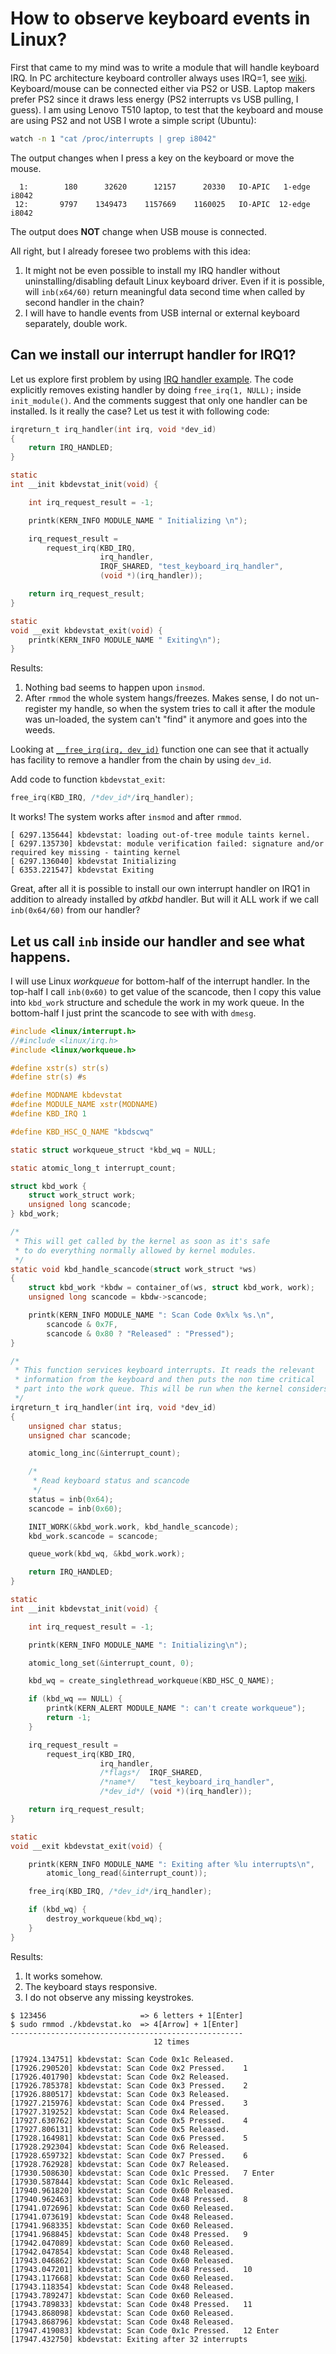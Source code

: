 # How to observe keyboard events in Linux?

First that came to my mind was to write a module that will
handle keyboard IRQ. In PC architecture keyboard controller always
uses IRQ=1, see [wiki](https://en.wikipedia.org/wiki/Interrupt_request_(PC_architecture)).
Keyboard/mouse can be connected either via PS2 or USB.
Laptop makers prefer PS2 since it draws less energy (PS2 interrupts vs USB pulling, I guess).
I am using Lenovo T510 laptop, to test that the keyboard and mouse
are using PS2 and not USB I wrote a simple script (Ubuntu):


```bash
watch -n 1 "cat /proc/interrupts | grep i8042"
```

The output changes when I press a key on the keyboard or move the mouse.

```terminal
  1:        180      32620      12157      20330   IO-APIC   1-edge      i8042
 12:       9797    1349473    1157669    1160025   IO-APIC  12-edge      i8042
```

The output does **NOT** change when USB mouse is connected.

All right, but I already foresee two problems with this idea:

1. It might not be even possible to install my IRQ handler
   without uninstalling/disabling default Linux keyboard driver.
   Even if it is possible, will `inb(x64/60)` return meaningful data second time
   when called by second handler in the chain? 
2. I will have to handle events from USB internal or external keyboard separately,
   double work.

## Can we install our interrupt handler for IRQ1?

Let us explore first problem by using [IRQ handler example].
The code explicitly removes existing handler by doing `free_irq(1, NULL);` inside `init_module()`.
And the comments suggest that only one handler can be installed.
Is it really the case?
Let us test it with following code:

```c
irqreturn_t irq_handler(int irq, void *dev_id)
{
    return IRQ_HANDLED;
}

static
int __init kbdevstat_init(void) {

    int irq_request_result = -1;

    printk(KERN_INFO MODULE_NAME " Initializing \n");

    irq_request_result =
        request_irq(KBD_IRQ,
                    irq_handler,
                    IRQF_SHARED, "test_keyboard_irq_handler",
                    (void *)(irq_handler));

    return irq_request_result;
}

static
void __exit kbdevstat_exit(void) {
    printk(KERN_INFO MODULE_NAME " Exiting\n");
}
```

Results:

1. Nothing bad seems to happen upon `insmod`.
2. After `rmmod` the whole system hangs/freezes. Makes sense, I do not
   un-register my handle, so when the system tries to call it
   after the module was un-loaded, the system can't "find" it anymore and
   goes into the weeds.

Looking at [`__free_irq(irq, dev_id)`](http://elixir.free-electrons.com/linux/latest/source/kernel/irq/manage.c#L1522)
function one can see that it actually has facility to remove a handler
from the chain by using `dev_id`.

Add code to function `kbdevstat_exit`:

```c
free_irq(KBD_IRQ, /*dev_id*/irq_handler);
```

It works! The system works after `insmod` and after `rmmod`.

```terminal
[ 6297.135644] kbdevstat: loading out-of-tree module taints kernel.
[ 6297.135730] kbdevstat: module verification failed: signature and/or required key missing - tainting kernel
[ 6297.136040] kbdevstat Initializing
[ 6353.221547] kbdevstat Exiting
```

Great, after all it is possible to install our own interrupt handler
on IRQ1 in addition to already installed by _atkbd_ handler.
But will it ALL work if we call `inb(0x64/60)` from our handler?

## Let us call `inb` inside our handler and see what happens.

I will use Linux _workqueue_ for bottom-half of the interrupt handler.
In the top-half I call `inb(0x60)` to get value of the scancode,
then I copy this value into `kbd_work` structure and schedule the work
in my work queue. In the bottom-half I just print the scancode to
see with with `dmesg`.

```c
#include <linux/interrupt.h>
//#include <linux/irq.h>
#include <linux/workqueue.h>

#define xstr(s) str(s)
#define str(s) #s

#define MODNAME kbdevstat
#define MODULE_NAME xstr(MODNAME)
#define KBD_IRQ 1

#define KBD_HSC_Q_NAME "kbdscwq"

static struct workqueue_struct *kbd_wq = NULL;

static atomic_long_t interrupt_count;

struct kbd_work {
    struct work_struct work;
    unsigned long scancode;
} kbd_work;

/* 
 * This will get called by the kernel as soon as it's safe
 * to do everything normally allowed by kernel modules.
 */
static void kbd_handle_scancode(struct work_struct *ws)
{
    struct kbd_work *kbdw = container_of(ws, struct kbd_work, work);
    unsigned long scancode = kbdw->scancode;

    printk(KERN_INFO MODULE_NAME ": Scan Code 0x%lx %s.\n",
        scancode & 0x7F,
        scancode & 0x80 ? "Released" : "Pressed");
}

/* 
 * This function services keyboard interrupts. It reads the relevant
 * information from the keyboard and then puts the non time critical
 * part into the work queue. This will be run when the kernel considers it safe.
 */
irqreturn_t irq_handler(int irq, void *dev_id)
{
    unsigned char status;
    unsigned char scancode;

    atomic_long_inc(&interrupt_count);

    /* 
     * Read keyboard status and scancode
     */
    status = inb(0x64);
    scancode = inb(0x60);

    INIT_WORK(&kbd_work.work, kbd_handle_scancode);
    kbd_work.scancode = scancode;

    queue_work(kbd_wq, &kbd_work.work);

    return IRQ_HANDLED;
}

static
int __init kbdevstat_init(void) {

    int irq_request_result = -1;

    printk(KERN_INFO MODULE_NAME ": Initializing\n");

    atomic_long_set(&interrupt_count, 0);

    kbd_wq = create_singlethread_workqueue(KBD_HSC_Q_NAME);

    if (kbd_wq == NULL) {
        printk(KERN_ALERT MODULE_NAME ": can't create workqueue");
        return -1;
    }

    irq_request_result =
        request_irq(KBD_IRQ,
                    irq_handler,
                    /*flags*/  IRQF_SHARED,
                    /*name*/   "test_keyboard_irq_handler",
                    /*dev_id*/ (void *)(irq_handler));

    return irq_request_result;
}

static
void __exit kbdevstat_exit(void) {

    printk(KERN_INFO MODULE_NAME ": Exiting after %lu interrupts\n",
        atomic_long_read(&interrupt_count));

    free_irq(KBD_IRQ, /*dev_id*/irq_handler);

    if (kbd_wq) {
        destroy_workqueue(kbd_wq);
    }
}
```

Results:

1. It works somehow.
2. The keyboard stays responsive.
3. I do not observe any missing keystrokes.

```terminal
$ 123456                     => 6 letters + 1[Enter]
$ sudo rmmod ./kbdevstat.ko  => 4[Arrow] + 1[Enter]
----------------------------------------------------
                                12 times
```

```terminal
[17924.134751] kbdevstat: Scan Code 0x1c Released.
[17926.290520] kbdevstat: Scan Code 0x2 Pressed.    1
[17926.401790] kbdevstat: Scan Code 0x2 Released.
[17926.785378] kbdevstat: Scan Code 0x3 Pressed.    2
[17926.880517] kbdevstat: Scan Code 0x3 Released.
[17927.215976] kbdevstat: Scan Code 0x4 Pressed.    3
[17927.319252] kbdevstat: Scan Code 0x4 Released.
[17927.630762] kbdevstat: Scan Code 0x5 Pressed.    4
[17927.806131] kbdevstat: Scan Code 0x5 Released.
[17928.164981] kbdevstat: Scan Code 0x6 Pressed.    5
[17928.292304] kbdevstat: Scan Code 0x6 Released.
[17928.659732] kbdevstat: Scan Code 0x7 Pressed.    6
[17928.762928] kbdevstat: Scan Code 0x7 Released.
[17930.508630] kbdevstat: Scan Code 0x1c Pressed.   7 Enter
[17930.587844] kbdevstat: Scan Code 0x1c Released.
[17940.961820] kbdevstat: Scan Code 0x60 Released.
[17940.962463] kbdevstat: Scan Code 0x48 Pressed.   8
[17941.072696] kbdevstat: Scan Code 0x60 Released.
[17941.073619] kbdevstat: Scan Code 0x48 Released.  
[17941.968335] kbdevstat: Scan Code 0x60 Released.
[17941.968845] kbdevstat: Scan Code 0x48 Pressed.   9
[17942.047089] kbdevstat: Scan Code 0x60 Released.
[17942.047854] kbdevstat: Scan Code 0x48 Released.
[17943.046862] kbdevstat: Scan Code 0x60 Released.
[17943.047201] kbdevstat: Scan Code 0x48 Pressed.   10
[17943.117668] kbdevstat: Scan Code 0x60 Released.
[17943.118354] kbdevstat: Scan Code 0x48 Released.
[17943.789247] kbdevstat: Scan Code 0x60 Released.
[17943.789833] kbdevstat: Scan Code 0x48 Pressed.   11
[17943.868098] kbdevstat: Scan Code 0x60 Released.
[17943.868796] kbdevstat: Scan Code 0x48 Released.
[17947.419083] kbdevstat: Scan Code 0x1c Pressed.   12 Enter
[17947.432750] kbdevstat: Exiting after 32 interrupts
```

<!-- References -->
[IRQ handler example]: http://tldp.org/LDP/lkmpg/2.6/html/lkmpg.html#AEN1320
[atkbd]: https://github.com/torvalds/linux/blob/master/drivers/input/keyboard/atkbd.c
[usbkbd]: http://elixir.free-electrons.com/linux/latest/source/drivers/hid/usbhid/usbkbd.c

<!--
https://www.kernel.org/doc/Documentation/input/input.txt
https://www.kernel.org/doc/Documentation/input/input-programming.txt
http://www.kneuro.net/cgi-bin/lxr/http/source/drivers/input/keybdev.c

http://www.linux.it/~rubini/docs/input/input.html

Information on Internet suggests that second `serio_register_driver(&atkbd_drv);` would not work too.

-->
